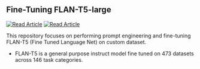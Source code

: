 ## Fine-Tuning FLAN-T5-large
[![Read Article](https://img.shields.io/badge/Read-Fine--tuning-blue)](https://medium.com/@sjasmeet135/unleashing-the-power-of-language-models-fine-tuning-and-beyond-b3fbf36e0cdc)
[![Read Article](https://img.shields.io/badge/Read-LLM--Evaluation-blue)](https://medium.com/@sjasmeet135/evaluating-language-models-metrices-and-benchmarking-2cd18d5e893a)

This repository focuses on performing prompt engineering and fine-tuning FLAN-T5 (Fine Tuned Language Net) on custom dataset.
* FLAN-T5 is a general purpose instruct model fine tuned on 473 datasets across 146 task categories.
